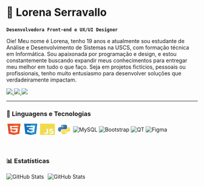# 🦋 Lorena Serravallo

**`Desenvolvedora Front-end e UX/UI Designer`**

Oie! Meu nome é Lorena, tenho 19 anos e atualmente sou estudante de Análise e Desenvolvimento de Sistemas na USCS, com formação técnica em Informática. Sou apaixonada por programação e design, e estou constantemente buscando expandir meus conhecimentos para entregar meu melhor em tudo o que faço. Seja em projetos fictícios, pessoais ou profissionais, tenho muito entusiasmo para desenvolver soluções que verdadeiramente impactam.



<p align="left">
    <a href="mailto:lorenaserravallo@gmail.com"><img src="https://img.shields.io/badge/-Gmail-%23333?style=for-the-badge&logo=gmail&logoColor=white" target="_blank">
    </a>
     <a href="https://www.linkedin.com/in/lorena-serravallo-da-silva-209721361/" target="_blank"><img src="https://img.shields.io/badge/-LinkedIn-%230077B5?style=for-the-badge&logo=linkedin&logoColor=white" target="_blank">
     </a> 
    <a href="https://instagram.com/lorenaserravallo" target="_blank"><img src="https://img.shields.io/badge/-Instagram-%23E4405F?style=for-the-badge&logo=instagram&logoColor=white" target="_blank">
    </a>
</p>

---

### 🦾 Linguagens e Tecnologias

<div style="display: inline_block">
  <img align="center" alt="HTML" height="30" width="40" src="https://raw.githubusercontent.com/devicons/devicon/master/icons/html5/html5-original.svg">
  <img align="center" alt="CSS" height="30" width="40" src="https://raw.githubusercontent.com/devicons/devicon/master/icons/css3/css3-original.svg">
  <img align="center" alt="Js" height="30" width="40" src="https://raw.githubusercontent.com/devicons/devicon/master/icons/javascript/javascript-plain.svg">
  <img align="center" alt="Python" height="30" width="40" src="https://raw.githubusercontent.com/devicons/devicon/master/icons/python/python-original.svg">
  <img align="center" alt="MySQL" height="30" width="40" src="https://cdn.jsdelivr.net/gh/devicons/devicon@latest/icons/mysql/mysql-original.svg">
  <img align="center" alt="Bootstrap" height="30" width="40" 
  src="https://cdn.jsdelivr.net/gh/devicons/devicon@latest/icons/bootstrap/bootstrap-original.svg"/>
  <img align="center" alt="QT" height="30" width="40" src="https://cdn.jsdelivr.net/gh/devicons/devicon@latest/icons/qt/qt-original.svg">
  <img align="center" alt="Figma" height="30" width="40" src="https://cdn.jsdelivr.net/gh/devicons/devicon@latest/icons/figma/figma-original.svg">
</div>

          
          

<br/>
<br/>

### 📊 Estatísticas
<p>
<img 
    align="left"
    alt="GitHub Stats"
    height="200"
    style="padding-right: 10px;"
    src="https://github-readme-stats.vercel.app/api?username=Lorenaserravallo&show_icons=true&theme=radical&custom_title=Estatísticas do GitHub de Lorena Serravallo"
/>

<img 
      align="left" 
      alt="GitHub Stats" 
      height="200" 
      src="https://github-readme-stats.vercel.app/api/top-langs/?username=Lorenaserravallo&theme=radical&layout=compact&custom_title=Tecnologias&langs_count=9" 
  />
  
</p>


